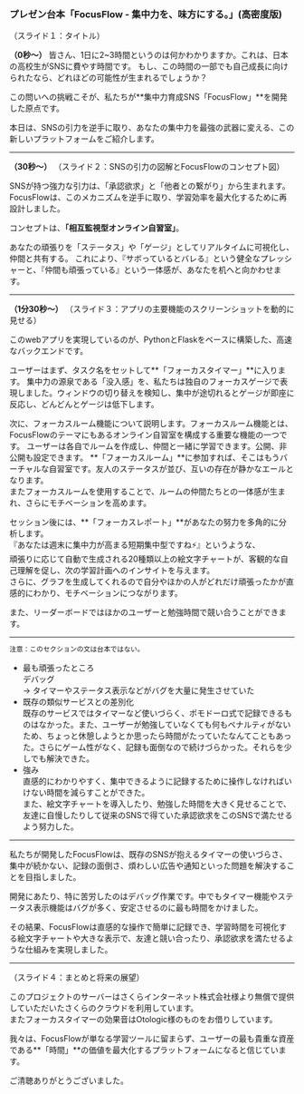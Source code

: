 ### プレゼン台本「FocusFlow - 集中力を、味方にする。」(高密度版)

（スライド１：タイトル）

**（0秒～）**
皆さん、1日に2~3時間というのは何かわかりますか。これは、日本の高校生がSNSに費やす時間です。
もし、この時間の一部でも自己成長に向けられたなら、どれほどの可能性が生まれるでしょうか？

この問いへの挑戦こそが、私たちが**集中力育成SNS「FocusFlow」**を開発した原点です。

本日は、SNSの引力を逆手に取り、あなたの集中力を最強の武器に変える、この新しいプラットフォームをご紹介します。

---

**（30秒～）**
（スライド２：SNSの引力の図解とFocusFlowのコンセプト図）

SNSが持つ強力な引力は、「承認欲求」と「他者との繋がり」から生まれます。
FocusFlowは、このメカニズムを逆手に取り、学習効率を最大化するために再設計しました。

コンセプトは、**「相互監視型オンライン自習室」**。

あなたの頑張りを「ステータス」や「ゲージ」としてリアルタイムに可視化し、仲間と共有する。
これにより、『サボっているとバレる』という健全なプレッシャーと、『仲間も頑張っている』という一体感が、あなたを机へと向かわせます。

---

**（1分30秒～）**
（スライド３：アプリの主要機能のスクリーンショットを動的に見せる）

このwebアプリを実現しているのが、PythonとFlaskをベースに構築した、高速なバックエンドです。

ユーザーはまず、タスク名をセットして**「フォーカスタイマー」**に入ります。
集中力の源泉である「没入感」を、私たちは独自のフォーカスゲージで表現しました。ウィンドウの切り替えを検知し、集中が途切れるとゲージが即座に反応し、どんどんとゲージは低下します。

次に、フォーカスルーム機能について説明します。フォーカスルーム機能とは、FocusFlowのテーマにもあるオンライン自習室を構成する重要な機能の一つです。
ユーザーは各自でルームを作成し、仲間と一緒に学習できます。公開、非公開も設定できます。
**「フォーカスルーム」**に参加すれば、そこはもうバーチャルな自習室です。友人のステータスが並び、互いの存在が静かなエールとなります。  
またフォーカスルームを使用することで、ルームの仲間たちとの一体感が生まれ、さらにモチベーションを高めます。

セッション後には、**「フォーカスレポート」**があなたの努力を多角的に分析します。  
『あなたは週末に集中力が高まる短期集中型ですね⚡』というような、  
頑張りに応じて自動で生成される20種類以上の絵文字チャートが、客観的な自己理解を促し、次の学習計画へのインサイトを与えます。  
さらに、グラフを生成してくれるので自分やほかの人がどれだけ頑張ったかが直感的にわかり、モチベーションにつながります。  
  
また、リーダーボードではほかのユーザーと勉強時間で競い合うことができます。  

---

```Bash
注意：このセクションの文は台本ではない。
```

- 最も頑張ったところ  
    デバッグ  
    -> タイマーやステータス表示などがバグを大量に発生させていた  
- 既存の類似サービスとの差別化  
    既存のサービスではタイマーなど使いづらく、ポモドーロ式で記録できるものはなかった。また、ユーザーが勉強していなくても何もペナルティがないため、ちょっと休憩しようとか思ったら時間がたっていたなんてこともあった。さらにゲーム性がなく、記録も面倒なので続けづらかった。それらを少しでも解決できた。  
- 強み  
    直感的にわかりやすく、集中できるように記録するために操作しなければいけない時間を減らすことができた。  
    また、絵文字チャートを導入したり、勉強した時間を大きく見せることで、友達に自慢したりして従来のSNSで得ていた承認欲求をこのSNSで満たせるよう努力した。  

---

私たちが開発したFocusFlowは、既存のSNSが抱えるタイマーの使いづらさ、集中が続かない、記録の面倒さ、煩わしい広告や通知といった問題を解決することを目指しました。  

開発にあたり、特に苦労したのはデバッグ作業です。中でもタイマー機能やステータス表示機能はバグが多く、安定させるのに最も時間をかけました。  

その結果、FocusFlowは直感的な操作で簡単に記録でき、学習時間を可視化する絵文字チャートや大きな表示で、友達と競い合ったり、承認欲求を満たせるような仕組みを実現しました。  

---

（スライド４：まとめと将来の展望）

このプロジェクトのサーバーはさくらインターネット株式会社様より無償で提供していただいたさくらのクラウドを利用しています。  
またフォーカスタイマーの効果音はOtologic様のものをお借りしています。  

我々は、FocusFlowが単なる学習ツールに留まらず、ユーザーの最も貴重な資産である**「時間」**の価値を最大化するプラットフォームになると信じています。

ご清聴ありがとうございました。
